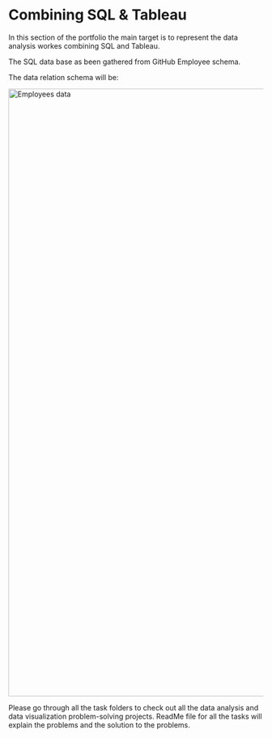 # Combining SQL & Tableau



In this section of the portfolio the main target is to represent the data analysis workes combining SQL and Tableau.


The SQL data base as been gathered from GitHub Employee schema. 

The data relation schema will be: 

<img width="1200" alt="Employees data" src="https://user-images.githubusercontent.com/77507686/113194831-1dc3db00-923c-11eb-9624-a9b1cdad9cb1.png">

Please go through all the task folders to check out all the data analysis and data visualization problem-solving projects. ReadMe file for all the tasks will explain the problems and the solution to the problems. 
